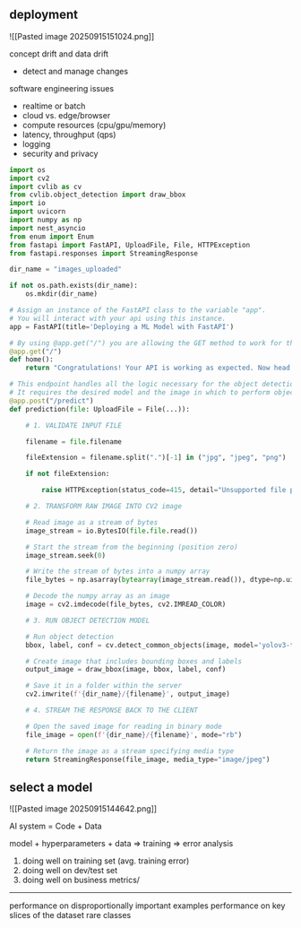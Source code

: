 ## deployment

![[Pasted image 20250915151024.png]]

concept drift and data drift
* detect and manage changes

software engineering issues
* realtime or batch
* cloud vs. edge/browser
* compute resources (cpu/gpu/memory)
* latency, throughput (qps)
* logging
* security and privacy

```python
import os
import cv2
import cvlib as cv
from cvlib.object_detection import draw_bbox
import io
import uvicorn
import numpy as np
import nest_asyncio
from enum import Enum
from fastapi import FastAPI, UploadFile, File, HTTPException
from fastapi.responses import StreamingResponse

dir_name = "images_uploaded"

if not os.path.exists(dir_name):
    os.mkdir(dir_name)

# Assign an instance of the FastAPI class to the variable "app".
# You will interact with your api using this instance.
app = FastAPI(title='Deploying a ML Model with FastAPI')

# By using @app.get("/") you are allowing the GET method to work for the / endpoint.
@app.get("/")
def home():
    return "Congratulations! Your API is working as expected. Now head over to <your_server>/docs"

# This endpoint handles all the logic necessary for the object detection to work.
# It requires the desired model and the image in which to perform object detection.
@app.post("/predict")
def prediction(file: UploadFile = File(...)):

    # 1. VALIDATE INPUT FILE

    filename = file.filename

    fileExtension = filename.split(".")[-1] in ("jpg", "jpeg", "png")

    if not fileExtension:

        raise HTTPException(status_code=415, detail="Unsupported file provided.")

    # 2. TRANSFORM RAW IMAGE INTO CV2 image

    # Read image as a stream of bytes
    image_stream = io.BytesIO(file.file.read())

    # Start the stream from the beginning (position zero)
    image_stream.seek(0)

    # Write the stream of bytes into a numpy array
    file_bytes = np.asarray(bytearray(image_stream.read()), dtype=np.uint8)

    # Decode the numpy array as an image
    image = cv2.imdecode(file_bytes, cv2.IMREAD_COLOR)

    # 3. RUN OBJECT DETECTION MODEL

    # Run object detection
    bbox, label, conf = cv.detect_common_objects(image, model='yolov3-tiny')

    # Create image that includes bounding boxes and labels
    output_image = draw_bbox(image, bbox, label, conf)

    # Save it in a folder within the server
    cv2.imwrite(f'{dir_name}/{filename}', output_image)

    # 4. STREAM THE RESPONSE BACK TO THE CLIENT

    # Open the saved image for reading in binary mode
    file_image = open(f'{dir_name}/{filename}', mode="rb")

    # Return the image as a stream specifying media type
    return StreamingResponse(file_image, media_type="image/jpeg")
```

## select a model

![[Pasted image 20250915144642.png]]

AI system = Code + Data

model + hyperparameters + data => training => error analysis

1. doing well on training set (avg. training error)
2. doing well on dev/test set
3. doing well on business metrics/

___

performance on disproportionally important examples
performance on key slices of the dataset
rare classes
